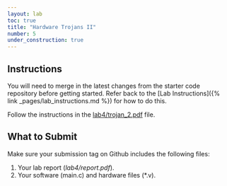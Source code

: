 ```yaml
---
layout: lab
toc: true
title: "Hardware Trojans II"
number: 5
under_construction: true
---
```


## Instructions

You will need to merge in the latest changes from the starter code repository before getting started.  Refer back to the [Lab Instructions]({% link _pages/lab_instructions.md %}) for how to do this.

Follow the instructions in the [lab4/trojan_2.pdf](https://github.com/byu-cpe/ecen522r_security_student/blob/main/lab4/trojan_2.pdf) file.

## What to Submit

Make sure your submission tag on Github includes the following files:
1. Your lab report (*lab4/report.pdf*).
1. Your software (main.c) and hardware files (*.v). 
